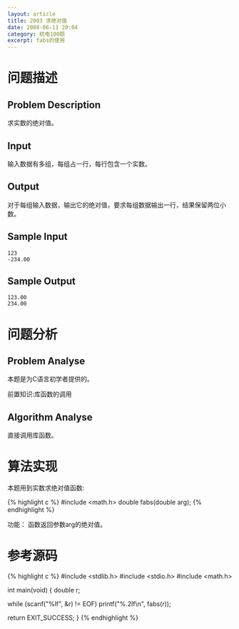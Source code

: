 ```yaml
---
layout: article
title: 2003 求绝对值
date: 2008-06-11 20:04
category: 杭电100题
excerpt: fabs的使用
---
```

# 问题描述

## Problem Description

求实数的绝对值。

## Input

输入数据有多组，每组占一行，每行包含一个实数。

## Output

对于每组输入数据，输出它的绝对值，要求每组数据输出一行，结果保留两位小数。

## Sample Input

    123
    -234.00

## Sample Output

    123.00
    234.00

# 问题分析

## Problem Analyse

本题是为C语言初学者提供的。

前置知识:库函数的调用

## Algorithm Analyse

直接调用库函数。

# 算法实现

本题用到实数求绝对值函数:

{% highlight c %}
#include <math.h>
double fabs(double arg);
{% endhighlight %}

功能： 函数返回参数arg的绝对值。

# 参考源码

{% highlight c %}
#include <stdlib.h>
#include <stdio.h>
#include <math.h>

int main(void) {
  double r;

  while (scanf("%lf", &r) != EOF)
    printf("%.2lf\n", fabs(r));

  return EXIT_SUCCESS;
}
{% endhighlight %}

